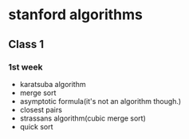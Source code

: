 # stanford algorithms

## Class 1

### 1st week

- karatsuba algorithm
- merge sort
- asymptotic formula(it's not an algorithm though.)
- closest pairs
- strassans algorithm(cubic merge sort)
- quick sort

